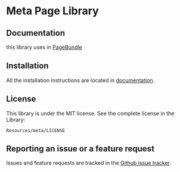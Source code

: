 Meta Page Library
==================

Documentation
-------------

this library uses in [PageBundle](https://github.com/4devs/PageBundle)

Installation
------------

All the installation instructions are located in [documentation](https://github.com/4devs/MetaPage/blob/master/Resources/doc/index.md).

License
-------

This library is under the MIT license. See the complete license in the Library:

    Resources/meta/LICENSE

Reporting an issue or a feature request
---------------------------------------

Issues and feature requests are tracked in the [Github issue tracker](https://github.com/4devs/MetaPage/issues).
